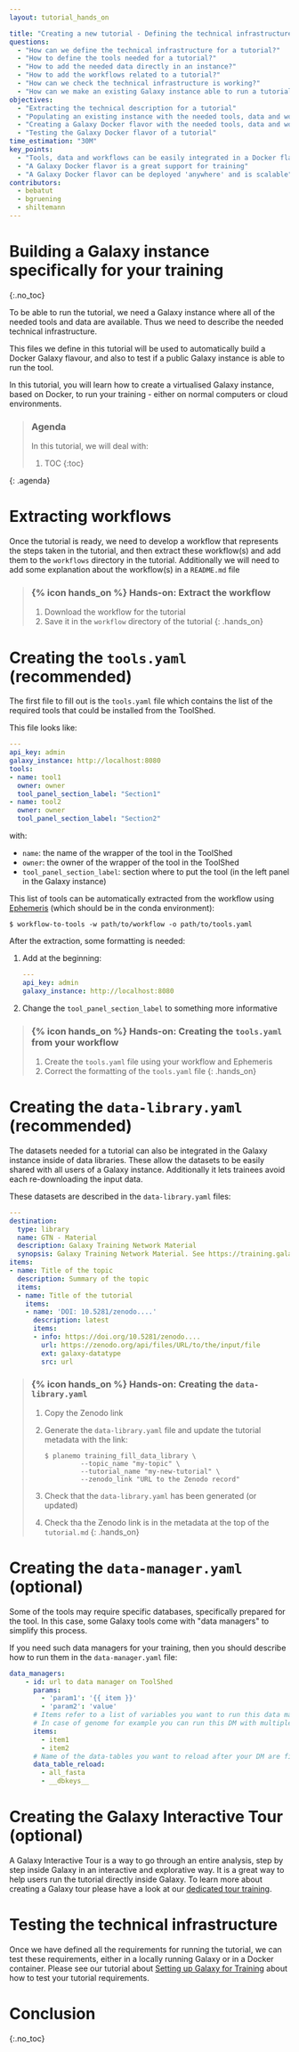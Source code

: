 ```yaml
---
layout: tutorial_hands_on

title: "Creating a new tutorial - Defining the technical infrastructure"
questions:
  - "How can we define the technical infrastructure for a tutorial?"
  - "How to define the tools needed for a tutorial?"
  - "How to add the needed data directly in an instance?"
  - "How to add the workflows related to a tutorial?"
  - "How can we check the technical infrastructure is working?"
  - "How can we make an existing Galaxy instance able to run a tutorial?"
objectives:
  - "Extracting the technical description for a tutorial"
  - "Populating an existing instance with the needed tools, data and workflows for a tutorial"
  - "Creating a Galaxy Docker flavor with the needed tools, data and workflows for a tutorial"
  - "Testing the Galaxy Docker flavor of a tutorial"
time_estimation: "30M"
key_points:
  - "Tools, data and workflows can be easily integrated in a Docker flavor to have a useful technical support for a tutorial"
  - "A Galaxy Docker flavor is a great support for training"
  - "A Galaxy Docker flavor can be deployed 'anywhere' and is scalable"
contributors:
  - bebatut
  - bgruening
  - shiltemann
---
```


# Building a Galaxy instance specifically for your training
{:.no_toc}

To be able to run the tutorial, we need a Galaxy instance where all of the needed tools and data are available. Thus we need to describe the needed technical infrastructure.

This files we define in this tutorial will be used to automatically build a Docker Galaxy flavour, and also to test if a public Galaxy instance is able to run the tool.

In this tutorial, you will learn how to create a virtualised Galaxy instance, based on Docker, to run your training - either on normal computers or cloud environments.

> ### Agenda
>
> In this tutorial, we will deal with:
>
> 1. TOC
> {:toc}
>
{: .agenda}

# Extracting workflows

Once the tutorial is ready, we need to develop a workflow that represents the steps taken in the tutorial, and then extract these workflow(s) and add them to the `workflows` directory in the tutorial. Additionally we will need to add some explanation about the workflow(s) in a `README.md` file

> ### {% icon hands_on %} Hands-on: Extract the workflow
>
> 1. Download the workflow for the tutorial
> 2. Save it in the `workflow` directory of the tutorial
{: .hands_on}

# Creating the `tools.yaml` (recommended)

The first file to fill out is the `tools.yaml` file which contains the list of the required tools that could be installed from the ToolShed.

This file looks like:

```yaml
---
api_key: admin
galaxy_instance: http://localhost:8080
tools:
- name: tool1
  owner: owner
  tool_panel_section_label: "Section1"
- name: tool2
  owner: owner
  tool_panel_section_label: "Section2"
```

with:

- `name`: the name of the wrapper of the tool in the ToolShed
- `owner`: the owner of the wrapper of the tool in the ToolShed
- `tool_panel_section_label`: section where to put the tool (in the left panel in the Galaxy instance)

This list of tools can be automatically extracted from the workflow using [Ephemeris](https://ephemeris.readthedocs.io/en/latest/index.html) (which should be in the conda environment):

```console
$ workflow-to-tools -w path/to/workflow -o path/to/tools.yaml
```

After the extraction, some formatting is needed:

1. Add at the beginning:

    ```yaml
    ---
    api_key: admin
    galaxy_instance: http://localhost:8080
    ```

2. Change the `tool_panel_section_label` to something more informative

> ### {% icon hands_on %} Hands-on: Creating the `tools.yaml` from your workflow
>
> 1. Create the `tools.yaml` file using your workflow and Ephemeris
> 2. Correct the formatting of the `tools.yaml` file
{: .hands_on}


# Creating the `data-library.yaml` (recommended)

The datasets needed for a tutorial can also be integrated in the Galaxy instance inside of data libraries. These allow the datasets to be easily shared with all users of a Galaxy instance. Additionally it lets trainees avoid each re-downloading the input data.

These datasets are described in the `data-library.yaml` files:

```yaml
---
destination:
  type: library
  name: GTN - Material
  description: Galaxy Training Network Material
  synopsis: Galaxy Training Network Material. See https://training.galaxyproject.org
items:
- name: Title of the topic
  description: Summary of the topic
  items:
  - name: Title of the tutorial
    items:
    - name: 'DOI: 10.5281/zenodo....'
      description: latest
      items:
      - info: https://doi.org/10.5281/zenodo....
        url: https://zenodo.org/api/files/URL/to/the/input/file
        ext: galaxy-datatype
        src: url
```

> ### {% icon hands_on %} Hands-on: Creating the `data-library.yaml`
>
> 1. Copy the Zenodo link
> 2. Generate the `data-library.yaml` file and update the tutorial metadata with the link:
>
>    ```
>    $ planemo training_fill_data_library \
>             --topic_name "my-topic" \
>             --tutorial_name "my-new-tutorial" \
>             --zenodo_link "URL to the Zenodo record" 
>    ```
>
> 3. Check that the `data-library.yaml` has been generated (or updated)
> 4. Check tha the Zenodo link is in the metadata at the top of the `tutorial.md`
{: .hands_on}

# Creating the `data-manager.yaml` (optional)

Some of the tools may require specific databases, specifically prepared for the tool. In this case, some Galaxy tools come with "data managers" to simplify this process.

If you need such data managers for your training, then you should describe how to run them in the `data-manager.yaml` file:

```yaml
data_managers:
    - id: url to data manager on ToolShed
      params:
        - 'param1': '{{ item }}'
        - 'param2': 'value'
      # Items refer to a list of variables you want to run this data manager. You can use them inside the param field with {{ item }}
      # In case of genome for example you can run this DM with multiple genomes, or you could give multiple URLs.
      items:
        - item1
        - item2
      # Name of the data-tables you want to reload after your DM are finished. This can be important for subsequent data managers
      data_table_reload:
        - all_fasta
        - __dbkeys__
```

# Creating the Galaxy Interactive Tour (optional)

A Galaxy Interactive Tour is a way to go through an entire analysis, step by step inside Galaxy in an interactive and explorative way.
It is a great way to help users run the tutorial directly inside Galaxy. To learn more about creating a Galaxy tour please have a look at our [dedicated tour training]({{site.baseurl}}/topics/contributing/tutorials/create-new-tutorial-tours/tutorial.html).

# Testing the technical infrastructure

Once we have defined all the requirements for running the tutorial, we can test these requirements, either in a locally running Galaxy or in a Docker container. Please see our tutorial about [Setting up Galaxy for Training]({{site.baseurl}}/topics/contributing/tutorials/setup-galaxy-for-training/tutorial.html) about how to test your tutorial requirements.


# Conclusion
{:.no_toc}
